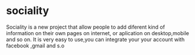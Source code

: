 # sociality
Sociality is a new project that allow people to add diferent kind of information on their own pages on internet,
or aplication on desktop,mobile and so on.
It is very easy to use,you can integrate your your account with facebook ,gmail and s.o
 
